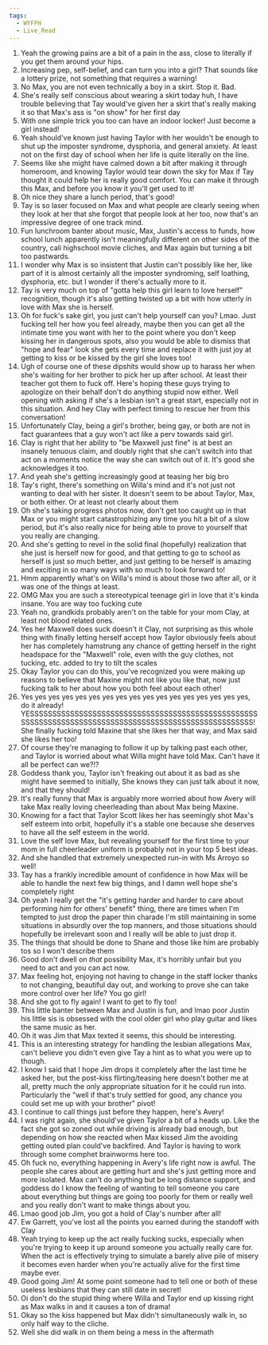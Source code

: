 ```yaml
---
tags:
  - WYFFH
  - Live_Read
---
```

1. Yeah the growing pains are a bit of a pain in the ass, close to literally if you get them around your hips.
2. Increasing pep, self-belief, and can turn you into a girl? That sounds like a lottery prize, not something that requires a warning!
3. No Max, you are not even technically a boy in a skirt. Stop it. Bad.
4. She's really self conscious about wearing a skirt today huh, I have trouble believing that Tay would've given her a skirt that's really making it so that Max's ass is "on show" for her first day
5. With one simple trick you too can have an indoor locker! Just become a girl instead!
6. Yeah should've known just having Taylor with her wouldn't be enough to shut up the imposter syndrome, dysphoria, and general anxiety. At least not on the first day of school when her life is quite literally on the line.
7. Seems like she might have calmed down a bit after making it through homeroom, and knowing Taylor would tear down the sky for Max if Tay thought it could help her is really good comfort. You can make it through this Max, and before you know it you'll get used to it!
8. Oh nice they share a lunch period, that's good! 
9. Tay is so laser focused on Max and what people are clearly seeing when they look at her that she forgot that people look at her too, now that's an impressive degree of one track mind.
10. Fun lunchroom banter about music, Max, Justin's access to funds, how school lunch apparently isn't meaningfully different on other sides of the country, cali highschool movie cliches, and Max again but turning a bit too pastwards.
11. I wonder why Max is so insistent that Justin can't possibly like her, like part of it is almost certainly all the imposter syndroming, self loathing, dysphoria, etc. but I wonder if there's actually more to it. 
12. Tay is very much on top of "gotta help this girl learn to love herself" recognition, though it's also getting twisted up a bit with how utterly in love with Max she is herself. 
13. Oh for fuck's sake girl, you just can't help yourself can you? Lmao. Just fucking tell her how you feel already, maybe then you can get all the intimate time you want with her to the point where you don't keep kissing her in dangerous spots, also you would be able to dismiss that "hope and fear" look she gets every time and replace it with just joy at getting to kiss or be kissed by the girl she loves too!
14. Ugh of course one of these dipshits would show up to harass her when she's waiting for her brother to pick her up after school. At least their teacher got them to fuck off. Here's hoping these guys trying to apologize on their behalf don't do anything stupid now either. Well opening with asking if she's a lesbian isn't a great start, especially not in this situation. And hey Clay with perfect timing to rescue her from this conversation!
15. Unfortunately Clay, being a girl's brother, being gay, or both are not in fact guarantees that a guy won't act like a perv towards said girl. 
16. Clay is right that her ability to "be Maxwell just fine" is at best an insanely tenuous claim, and doubly right that she can't switch into that act on a moments notice the way she can switch out of it. It's good she acknowledges it too. 
17. And yeah she's getting increasingly good at teasing her big bro
18. Tay's right, there's something on Willa's mind and it's not just not wanting to deal with her sister. It doesn't seem to be about Taylor, Max, or both either. Or at least not clearly about them
19. Oh she's taking progress photos now, don't get too caught up in that Max or you might start catastrophizing any time you hit a bit of a slow period, but it's also really nice for being able to prove to yourself that you really are changing. 
20. And she's getting to revel in the solid final (hopefully) realization that she just is herself now for good, and that getting to go to school as herself is just so much better, and just getting to be herself is amazing and exciting in so many ways with so much to look forward to!
21. Hmm apparently what's on Willa's mind is about those two after all, or it was one of the things at least.
22. OMG Max you are such a stereotypical teenage girl in love that it's kinda insane. You are way too fucking cute
23. Yeah no, grandkids probably aren't on the table for your mom Clay, at least not blood related ones. 
24. Yes her Maxwell does suck doesn't it Clay, not surprising as this whole thing with finally letting herself accept how Taylor obviously feels about her has completely hamstrung any chance of getting herself in the right headspace for the "Maxwell" role, even with the guy clothes, not tucking, etc. added to try to tilt the scales
25. Okay Taylor you can do this, you've recognized you were making up reasons to believe that Maxine might not like you like that, now just fucking talk to her about how you both feel about each other! 
26. Yes yes yes yes yes yes yes yes yes yes yes yes yes yes yes yes yes, do it already! YESSSSSSSSSSSSSSSSSSSSSSSSSSSSSSSSSSSSSSSSSSSSSSSSSSSSSSSSSSSSSSSSSSSSSSSSSSSSSSSSSSSSSSSSSSSSSSSSSSSSSSS! She finally fucking told Maxine that she likes her that way, and Max said she likes her too!
27. Of course they're managing to follow it up by talking past each other, and Taylor is worried about what Willa might have told Max. Can't have it all be perfect can we?!?
28. Goddess thank you, Taylor isn't freaking out about it as bad as she might have seemed to initially, She knows they can just talk about it now, and that they should!
29. It's really funny that Max is arguably more worried about how Avery will take Max really loving cheerleading than about Max being Maxine. 
30. Knowing for a fact that Taylor Scott likes her has seemingly shot Max's self esteem into orbit, hopefully it's a stable one because she deserves to have all the self esteem in the world.
31. Love the self love Max, but revealing yourself for the first time to your mom in full cheerleader uniform is probably not in your top 5 best ideas. 
32. And she handled that extremely unexpected run-in with Ms Arroyo so well!
33. Tay has a frankly incredible amount of confidence in how Max will be able to handle the next few big things, and I damn well hope she's completely right
34. Oh yeah I really get the "it's getting harder and harder to care about performing *him* for others' benefit" thing, there are times when I'm tempted to just drop the paper thin charade I'm still maintaining in some situations in absurdly over the top manners, and those situations should hopefully be irrelevant soon and I really will be able to just drop it.
35. The things that should be done to Shane and those like him are probably tos so I won't describe them
36. Good don't dwell on *that* possibility Max, it's horribly unfair but you need to act and you can act now.
37. Max feeling hot, enjoying not having to change in the staff locker thanks to not changing, beautiful day out, and working to prove she can take more control over her life? You go girl!
38. And she got to fly again! I want to get to fly too!
39. This little banter between Max and Justin is fun, and lmao poor Justin his little sis is obsessed with the cool older girl who play guitar and likes the same music as her.
40. Oh it was Jim that Max texted it seems, this should be interesting.
41. This is an interesting strategy for handling the lesbian allegations Max, can't believe you didn't even give Tay a hint as to what you were up to though. 
42. I know I said that I hope Jim drops it completely after the last time he asked her, but the post-kiss flirting/teasing here doesn't bother me at all, pretty much the only appropriate situation for it he could run into. Particularly the "well if that's truly settled for good, any chance you could set me up with your brother" pivot!
43. I continue to call things just before they happen, here's Avery!
44. I was right again, she should've given Taylor a bit of a heads up. Like the fact she got so zoned out while driving is already bad enough, but depending on how she reacted when Max kissed Jim the avoiding getting outed plan could've backfired. And Taylor is having to work through some comphet brainworms here too.
45. Oh fuck no, everything happening in Avery's life right now is awful. The people she cares about are getting hurt and she's just getting more and more isolated. Max can't do anything but be long distance support, and goddess do I know the feeling of wanting to tell someone you care about everything but things are going too poorly for them or really well and you really don't want to make things about you.
46. Lmao good job Jim, you got a hold of Clay's number after all!
47. Ew Garrett, you've lost all the points you earned during the standoff with Clay
48. Yeah trying to keep up the act really fucking sucks, especially when you're trying to keep it up around someone you actually really care for. When the act is effectively trying to simulate a barely alive pile of misery it becomes even harder when you're actually alive for the first time maybe ever.
49. Good going Jim! At some point someone had to tell one or both of these useless lesbians that they can still date in secret!
50. Oi don't do the stupid thing where Willa and Taylor end up kissing right as Max walks in and it causes a ton of drama!
51. Okay so the kiss happened but Max didn't simultaneously walk in, so only half way to the cliche.
52. Well she did walk in on them being a mess in the aftermath